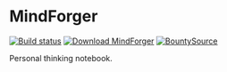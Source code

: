 # MindForger
[![Build status](https://ci.appveyor.com/api/projects/status/h1j489qa1mx67e0h?svg=true)](https://ci.appveyor.com/project/dvorka/mindforger)
[![Download MindForger](https://img.shields.io/sourceforge/dm/mindforger.svg)](https://sourceforge.net/projects/mindforger/files/latest/download)
[![BountySource](https://www.bountysource.com/badge/team?team_id=270742&style=raised)](https://www.bountysource.com/teams/mindforger?utm_source=mindforger&utm_medium=shield&utm_campaign=raised)

Personal thinking notebook.
